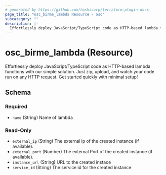 ```yaml
---
# generated by https://github.com/hashicorp/terraform-plugin-docs
page_title: "osc_birme_lambda Resource - osc"
subcategory: ""
description: |-
  Effortlessly deploy JavaScript/TypeScript code as HTTP-based lambda functions with our simple solution. Just zip, upload, and watch your code run on any HTTP request. Get started quickly with minimal setup!
---
```


# osc_birme_lambda (Resource)

Effortlessly deploy JavaScript/TypeScript code as HTTP-based lambda functions with our simple solution. Just zip, upload, and watch your code run on any HTTP request. Get started quickly with minimal setup!



<!-- schema generated by tfplugindocs -->
## Schema

### Required

- `name` (String) Name of lambda

### Read-Only

- `external_ip` (String) The external Ip of the created instance (if available).
- `external_port` (Number) The external Port of the created instance (if available).
- `instance_url` (String) URL to the created instace
- `service_id` (String) The service id for the created instance
